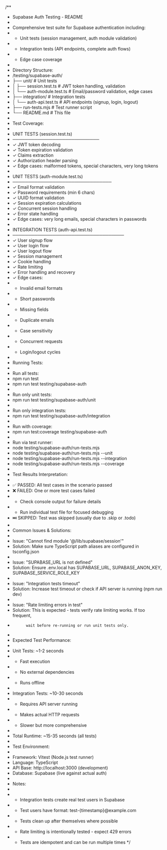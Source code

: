 /**
 * Supabase Auth Testing - README
 * 
 * Comprehensive test suite for Supabase authentication including:
 * - Unit tests (session management, auth module validation)
 * - Integration tests (API endpoints, complete auth flows)
 * - Edge case coverage
 * 
 * Directory Structure:
 * /testing/supabase-auth/
 *   ├── unit/                          # Unit tests
 *   │   ├── session.test.ts           # JWT token handling, validation
 *   │   └── auth-module.test.ts       # Email/password validation, edge cases
 *   ├── integration/                   # Integration tests
 *   │   └── auth-api.test.ts          # API endpoints (signup, login, logout)
 *   ├── run-tests.mjs                 # Test runner script
 *   └── README.md                     # This file
 * 
 * Test Coverage:
 * 
 * UNIT TESTS (session.test.ts)
 * ────────────────────────────
 * ✓ JWT token decoding
 * ✓ Token expiration validation
 * ✓ Claims extraction
 * ✓ Authorization header parsing
 * ✓ Edge cases: malformed tokens, special characters, very long tokens
 * 
 * UNIT TESTS (auth-module.test.ts)
 * ────────────────────────────────
 * ✓ Email format validation
 * ✓ Password requirements (min 6 chars)
 * ✓ UUID format validation
 * ✓ Session expiration calculations
 * ✓ Concurrent session handling
 * ✓ Error state handling
 * ✓ Edge cases: very long emails, special characters in passwords
 * 
 * INTEGRATION TESTS (auth-api.test.ts)
 * ────────────────────────────────────
 * ✓ User signup flow
 * ✓ User login flow
 * ✓ User logout flow
 * ✓ Session management
 * ✓ Cookie handling
 * ✓ Rate limiting
 * ✓ Error handling and recovery
 * ✓ Edge cases:
 *   - Invalid email formats
 *   - Short passwords
 *   - Missing fields
 *   - Duplicate emails
 *   - Case sensitivity
 *   - Concurrent requests
 *   - Login/logout cycles
 * 
 * Running Tests:
 * 
 * Run all tests:
 *   npm run test
 *   npm run test testing/supabase-auth
 * 
 * Run only unit tests:
 *   npm run test testing/supabase-auth/unit
 * 
 * Run only integration tests:
 *   npm run test testing/supabase-auth/integration
 * 
 * Run with coverage:
 *   npm run test:coverage testing/supabase-auth
 * 
 * Run via test runner:
 *   node testing/supabase-auth/run-tests.mjs
 *   node testing/supabase-auth/run-tests.mjs --unit
 *   node testing/supabase-auth/run-tests.mjs --integration
 *   node testing/supabase-auth/run-tests.mjs --coverage
 * 
 * Test Results Interpretation:
 * 
 * ✅ PASSED: All test cases in the scenario passed
 * ❌ FAILED: One or more test cases failed
 *   - Check console output for failure details
 *   - Run individual test file for focused debugging
 * ⏭️  SKIPPED: Test was skipped (usually due to .skip or .todo)
 * 
 * Common Issues & Solutions:
 * 
 * Issue: \"Cannot find module '@/lib/supabase/session'\"
 * Solution: Make sure TypeScript path aliases are configured in tsconfig.json
 * 
 * Issue: \"SUPABASE_URL is not defined\"
 * Solution: Ensure .env.local has SUPABASE_URL, SUPABASE_ANON_KEY, SUPABASE_SERVICE_ROLE_KEY
 * 
 * Issue: \"Integration tests timeout\"
 * Solution: Increase test timeout or check if API server is running (npm run dev)
 * 
 * Issue: \"Rate limiting errors in test\"
 * Solution: This is expected - tests verify rate limiting works. If too frequent,
 *           wait before re-running or run unit tests only.
 * 
 * Expected Test Performance:
 * 
 * Unit Tests: ~1-2 seconds
 * - Fast execution
 * - No external dependencies
 * - Runs offline
 * 
 * Integration Tests: ~10-30 seconds
 * - Requires API server running
 * - Makes actual HTTP requests
 * - Slower but more comprehensive
 * 
 * Total Runtime: ~15-35 seconds (all tests)
 * 
 * Test Environment:
 * 
 * Framework: Vitest (Node.js test runner)
 * Language: TypeScript
 * API Base: http://localhost:3000 (development)
 * Database: Supabase (live against actual auth)
 * 
 * Notes:
 * 
 * - Integration tests create real test users in Supabase
 * - Test users have format: test-{timestamp}@example.com
 * - Tests clean up after themselves where possible
 * - Rate limiting is intentionally tested - expect 429 errors
 * - Tests are idempotent and can be run multiple times
 */
